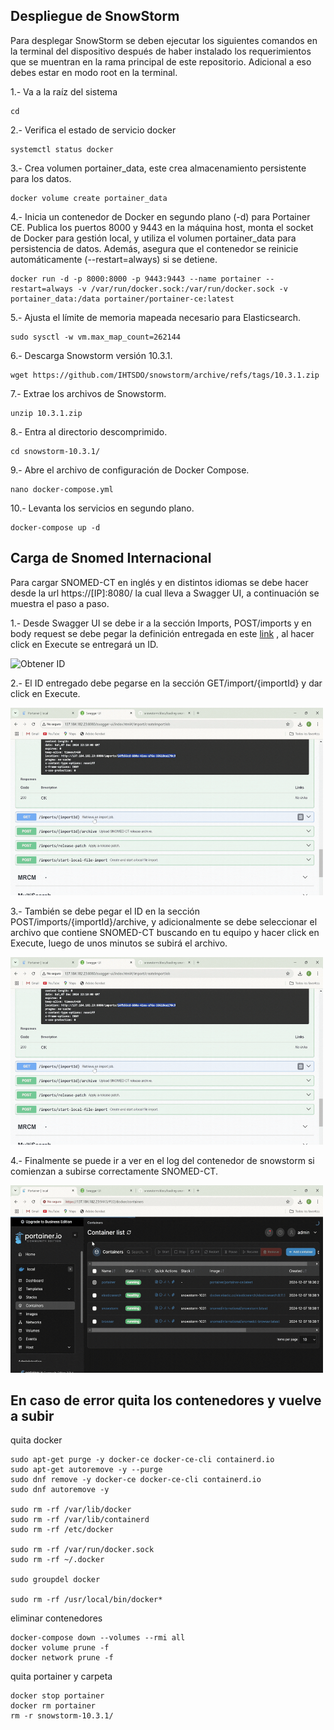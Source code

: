 ## Despliegue de SnowStorm

Para desplegar SnowStorm se deben ejecutar los siguientes comandos en la terminal del dispositivo después de haber instalado los requerimientos que se muentran en la rama principal  de este repositorio. Adicional a eso debes estar en modo root en la terminal.

1.- Va a la raíz del sistema
```
cd
```

2.- Verifica el estado de servicio docker 
```
systemctl status docker
```

3.- Crea volumen portainer_data, este crea almacenamiento persistente para los datos.
```
docker volume create portainer_data
```

4.- Inicia un contenedor de Docker en segundo plano (-d) para Portainer CE. Publica los puertos 8000 y 9443 en la máquina host, monta el socket de Docker para gestión local, y utiliza el volumen portainer_data para persistencia de datos. Además, asegura que el contenedor se reinicie automáticamente (--restart=always) si se detiene.
```
docker run -d -p 8000:8000 -p 9443:9443 --name portainer --restart=always -v /var/run/docker.sock:/var/run/docker.sock -v portainer_data:/data portainer/portainer-ce:latest
```

5.- Ajusta el límite de memoria mapeada necesario para Elasticsearch.

```
sudo sysctl -w vm.max_map_count=262144
```

6.- Descarga Snowstorm versión 10.3.1.
```
wget https://github.com/IHTSDO/snowstorm/archive/refs/tags/10.3.1.zip
```

7.- Extrae los archivos de Snowstorm.
```
unzip 10.3.1.zip
```

8.- Entra al directorio descomprimido.
```
cd snowstorm-10.3.1/
```

9.- Abre el archivo de configuración de Docker Compose.
```
nano docker-compose.yml
```
10.- Levanta los servicios en segundo plano.
```
docker-compose up -d
```
## Carga de Snomed Internacional
Para cargar SNOMED-CT en inglés y en distintos idiomas se debe hacer desde la url https://[IP]:8080/ la cual lleva a Swagger UI, a continuación se muestra  el paso a paso.

1.- Desde Swagger UI se debe ir a la sección Imports, POST/imports y en body request se debe pegar la definición entregada en este [link](https://github.com/IHTSDO/snowstorm/blob/master/docs/loading-snomed.md) , al hacer click en Execute se entregará un ID.

<img src="https://github.com/SIMSADIs/Servidor-Terminologico-SnowStorm/blob/deploy-snowstorm/1.gif" alt="Obtener ID" width="500" height="300">


2.- El ID entregado debe pegarse en la sección GET/import/{importId} y dar click en Execute.

<img src="https://github.com/SIMSADIs/Servidor-Terminologico-SnowStorm/blob/deploy-snowstorm/2.gif" alt="Pegar ID" width="500" height="300">

3.- También se debe pegar el ID en la sección POST/imports/{importId}/archive, y adicionalmente se debe seleccionar el archivo  que contiene SNOMED-CT buscando en tu equipo y hacer click en Execute, luego de unos minutos se subirá el archivo.

<img src="https://github.com/SIMSADIs/Servidor-Terminologico-SnowStorm/blob/deploy-snowstorm/3.gif" alt="Subir archivo" width="500" height="300">

4.- Finalmente se puede ir a ver en el log del contenedor de snowstorm si comienzan a subirse correctamente SNOMED-CT.

<img src="https://github.com/SIMSADIs/Servidor-Terminologico-SnowStorm/blob/deploy-snowstorm/4.gif" alt="Revisando logs" width="500" height="300">


## En caso de error quita los contenedores y vuelve a subir

quita docker
```
sudo apt-get purge -y docker-ce docker-ce-cli containerd.io
sudo apt-get autoremove -y --purge
sudo dnf remove -y docker-ce docker-ce-cli containerd.io
sudo dnf autoremove -y

sudo rm -rf /var/lib/docker
sudo rm -rf /var/lib/containerd
sudo rm -rf /etc/docker

sudo rm -rf /var/run/docker.sock
sudo rm -rf ~/.docker

sudo groupdel docker

sudo rm -rf /usr/local/bin/docker*

```
eliminar contenedores
```
docker-compose down --volumes --rmi all
docker volume prune -f
docker network prune -f
```
quita portainer y carpeta
```
docker stop portainer
docker rm portainer
rm -r snowstorm-10.3.1/
```




